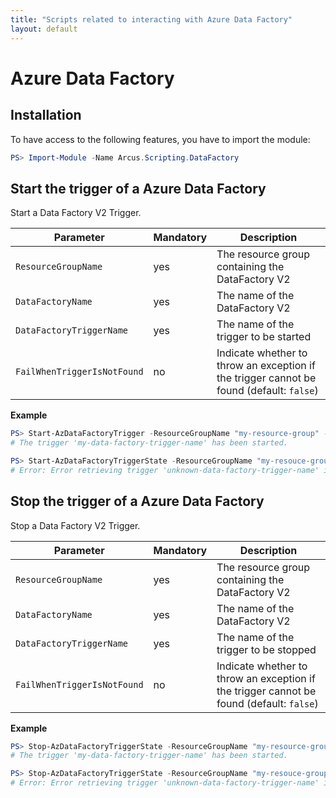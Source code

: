 ```yaml
---
title: "Scripts related to interacting with Azure Data Factory"
layout: default
---
```


# Azure Data Factory

## Installation

To have access to the following features, you have to import the module:

```powershell
PS> Import-Module -Name Arcus.Scripting.DataFactory
```

## Start the trigger of a Azure Data Factory

Start a Data Factory V2 Trigger.

| Parameter                   | Mandatory | Description																			     |
| --------------------------- | --------- | ---------------------------------------------------------------------------------------- |
| `ResourceGroupName`         | yes       | The resource group containing the DataFactory V2									     |
| `DataFactoryName`	          | yes       | The name of the DataFactory V2															 |
| `DataFactoryTriggerName`    | yes       | The name of the trigger to be started|
| `FailWhenTriggerIsNotFound` | no        | Indicate whether to throw an exception if the trigger cannot be found (default: `false`) |

**Example**

```powershell
PS> Start-AzDataFactoryTrigger -ResourceGroupName "my-resource-group" -DataFactoryName "my-data-factory-name" -DataFactoryTriggerName "my-data-factory-trigger-name"
# The trigger 'my-data-factory-trigger-name' has been started.
```

```powershell
PS> Start-AzDataFactoryTriggerState -ResourceGroupName "my-resouce-group" -DataFactoryName "my-data-factory-name" -DataFactoryTriggerName "unknown-data-factory-trigger-name" -Action Start -FailWhenTriggerIsNotFound
# Error: Error retrieving trigger 'unknown-data-factory-trigger-name' in data factory 'my-data-factory'.
```


## Stop the trigger of a Azure Data Factory

Stop a Data Factory V2 Trigger.

| Parameter                   | Mandatory | Description																			     |
| --------------------------- | --------- | ---------------------------------------------------------------------------------------- |
| `ResourceGroupName`         | yes       | The resource group containing the DataFactory V2									     |
| `DataFactoryName`	          | yes       | The name of the DataFactory V2															 |
| `DataFactoryTriggerName`    | yes       | The name of the trigger to be stopped										     |
| `FailWhenTriggerIsNotFound` | no        | Indicate whether to throw an exception if the trigger cannot be found (default: `false`) |

**Example**

```powershell
PS> Stop-AzDataFactoryTriggerState -ResourceGroupName "my-resource-group" -DataFactoryName "my-data-factory-name" -DataFactoryTriggerName "my-data-factory-trigger-name" -Action Start
# The trigger 'my-data-factory-trigger-name' has been started.
```

```powershell
PS> Stop-AzDataFactoryTriggerState -ResourceGroupName "my-resouce-group" -DataFactoryName "my-data-factory-name" -DataFactoryTriggerName "unknown-data-factory-trigger-name" -Action Start -FailWhenTriggerIsNotFound
# Error: Error retrieving trigger 'unknown-data-factory-trigger-name' in data factory 'my-data-factory'.
```
